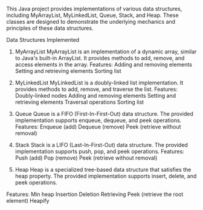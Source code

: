 This Java project provides implementations of various data structures, including MyArrayList, MyLinkedList, Queue, Stack, and Heap. These classes are designed to demonstrate the underlying mechanics and principles of these data structures.

Data Structures Implemented
1. MyArrayList
MyArrayList is an implementation of a dynamic array, similar to Java's built-in ArrayList. It provides methods to add, remove, and access elements in the array.
Features:
Adding and removing elements
Setting and retrieving elements
Sorting list

2. MyLinkedList
MyLinkedList is a doubly-linked list implementation. It provides methods to add, remove, and traverse the list.
Features:
Doubly-linked nodes
Adding and removing elements
Setting and retrieving elements
Traversal operations
Sorting list

3. Queue
Queue is a FIFO (First-In-First-Out) data structure. The provided implementation supports enqueue, dequeue, and peek operations.
Features:
Enqueue (add)
Dequeue (remove)
Peek (retrieve without removal)

4. Stack
Stack is a LIFO (Last-In-First-Out) data structure. The provided implementation supports push, pop, and peek operations.
Features:
Push (add)
Pop (remove)
Peek (retrieve without removal)

5. Heap
Heap is a specialized tree-based data structure that satisfies the heap property. The provided implementation supports insert, delete, and peek operations.

Features:
Min heap
Insertion
Deletion
Retrieving
Peek (retrieve the root element)
Heapify
